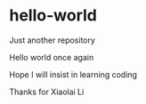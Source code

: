 # hello-world
Just another repository

Hello world once again

Hope I will insist in learning coding

Thanks for Xiaolai Li
